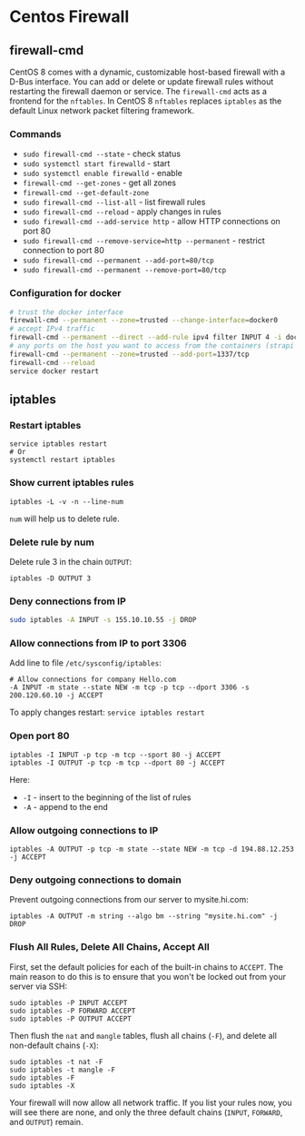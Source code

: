 # Centos Firewall

## firewall-cmd

CentOS 8 comes with a dynamic, customizable host-based firewall with a D-Bus interface. 
You can add or delete or update firewall rules without restarting the firewall daemon or service. 
The `firewall-cmd` acts as a frontend for the `nftables`. In CentOS 8 `nftables` replaces `iptables` as the default Linux network packet filtering framework.

### Commands

- `sudo firewall-cmd --state` - check status
- `sudo systemctl start firewalld` - start
- `sudo systemctl enable firewalld` - enable
- `firewall-cmd --get-zones` - get all zones
- `firewall-cmd --get-default-zone`
- `sudo firewall-cmd --list-all` - list firewall rules
- `sudo firewall-cmd --reload` - apply changes in rules
- `sudo firewall-cmd --add-service http` - allow HTTP connections on port 80
- `sudo firewall-cmd --remove-service=http --permanent` - restrict connection to port 80
- `sudo firewall-cmd --permanent --add-port=80/tcp`
- `sudo firewall-cmd --permanent --remove-port=80/tcp`

### Configuration for docker

```bash
# trust the docker interface
firewall-cmd --permanent --zone=trusted --change-interface=docker0
# accept IPv4 traffic
firewall-cmd --permanent --direct --add-rule ipv4 filter INPUT 4 -i docker0 -j ACCEPT
# any ports on the host you want to access from the containers (strapi port 1337 here)
firewall-cmd --permanent --zone=trusted --add-port=1337/tcp
firewall-cmd --reload
service docker restart
```

## iptables

### Restart iptables

```
service iptables restart
# Or
systemctl restart iptables
```

### Show current iptables rules

```
iptables -L -v -n --line-num
```

`num` will help us to delete rule.

### Delete rule by num

Delete rule 3 in the chain `OUTPUT`:

```
iptables -D OUTPUT 3
```

### Deny connections from IP

```bash
sudo iptables -A INPUT -s 155.10.10.55 -j DROP
```

### Allow connections from IP to port 3306

Add line to file `/etc/sysconfig/iptables`:

```
# Allow connections for company Hello.com
-A INPUT -m state --state NEW -m tcp -p tcp --dport 3306 -s 200.120.60.10 -j ACCEPT
```

To apply changes restart: `service iptables restart`

### Open port 80

```
iptables -I INPUT -p tcp -m tcp --sport 80 -j ACCEPT
iptables -I OUTPUT -p tcp -m tcp --dport 80 -j ACCEPT
```
Here:
- `-I` - insert to the beginning of the list of rules
- `-A` - append to the end

### Allow outgoing connections to IP

```
iptables -A OUTPUT -p tcp -m state --state NEW -m tcp -d 194.88.12.253 -j ACCEPT
```

### Deny outgoing connections to domain

Prevent outgoing connections from our server to mysite.hi.com:

```
iptables -A OUTPUT -m string --algo bm --string "mysite.hi.com" -j DROP
```

### Flush All Rules, Delete All Chains, Accept All

First, set the default policies for each of the built-in chains to `ACCEPT`. 
The main reason to do this is to ensure that you won't be locked out from your server via SSH:

```
sudo iptables -P INPUT ACCEPT
sudo iptables -P FORWARD ACCEPT
sudo iptables -P OUTPUT ACCEPT
```

Then flush the `nat` and `mangle` tables, flush all chains (`-F`), and delete all non-default chains (`-X`):

```
sudo iptables -t nat -F
sudo iptables -t mangle -F
sudo iptables -F
sudo iptables -X
```

Your firewall will now allow all network traffic. If you list your rules now, you will see there are none, and only the three default chains (`INPUT`, `FORWARD`, and `OUTPUT`) remain.
